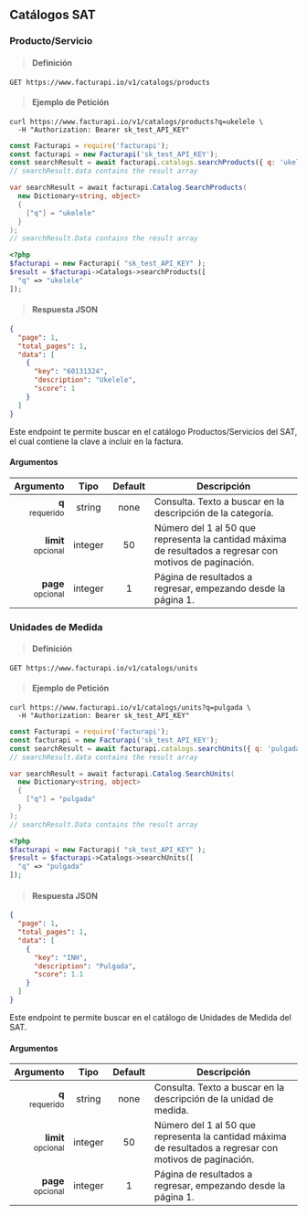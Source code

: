 ## Catálogos SAT

### Producto/Servicio

> <h4 class="toc-ignore">Definición</h4>

```text
GET https://www.facturapi.io/v1/catalogs/products
```

> <h4 class="toc-ignore">Ejemplo de Petición</h4>

```shell
curl https://www.facturapi.io/v1/catalogs/products?q=ukelele \
  -H "Authorization: Bearer sk_test_API_KEY" 
```

```javascript
const Facturapi = require('facturapi');
const facturapi = new Facturapi('sk_test_API_KEY');
const searchResult = await facturapi.catalogs.searchProducts({ q: 'ukelele' });
// searchResult.data contains the result array
```

```csharp
var searchResult = await facturapi.Catalog.SearchProducts(
  new Dictionary<string, object>
  {
    ["q"] = "ukelele"
  }
);
// searchResult.Data contains the result array
```

```php
<?php
$facturapi = new Facturapi( "sk_test_API_KEY" );
$result = $facturapi->Catalogs->searchProducts([
  "q" => "ukelele"
]);
```

> <h4 class="toc-ignore">Respuesta JSON</h4>

```json
{
  "page": 1,
  "total_pages": 1,
  "data": [
    {
      "key": "60131324",
      "description": "Ukelele",
      "score": 1
    }
  ]
}
```

Este endpoint te permite buscar en el catálogo Productos/Servicios del SAT, el cual contiene la clave a incluir en la factura.

#### Argumentos

Argumento | Tipo | Default | Descripción
---------:|:----:|:-------:| -----------
**q**<br><small>requerido</small> | string | none | Consulta. Texto a buscar en la descripción de la categoría.
**limit**<br><small>opcional</small> | integer | 50 | Número del 1 al 50 que representa la cantidad máxima de resultados a regresar con motivos de paginación.
**page**<br><small>opcional</small> | integer | 1 | Página de resultados a regresar, empezando desde la página 1.

### Unidades de Medida

> <h4 class="toc-ignore">Definición</h4>

```text
GET https://www.facturapi.io/v1/catalogs/units
```

> <h4 class="toc-ignore">Ejemplo de Petición</h4>

```shell
curl https://www.facturapi.io/v1/catalogs/units?q=pulgada \
  -H "Authorization: Bearer sk_test_API_KEY" 
```

```javascript
const Facturapi = require('facturapi');
const facturapi = new Facturapi('sk_test_API_KEY');
const searchResult = await facturapi.catalogs.searchUnits({ q: 'pulgada' });
// searchResult.data contains the result array
```

```csharp
var searchResult = await facturapi.Catalog.SearchUnits(
  new Dictionary<string, object>
  {
    ["q"] = "pulgada"
  }
);
// searchResult.Data contains the result array
```

```php
<?php
$facturapi = new Facturapi( "sk_test_API_KEY" );
$result = $facturapi->Catalogs->searchUnits([
  "q" => "pulgada"
]);
```

> <h4 class="toc-ignore">Respuesta JSON</h4>

```json
{
  "page": 1,
  "total_pages": 1,
  "data": [
    {
      "key": "INH",
      "description": "Pulgada",
      "score": 1.1
    }
  ]
}
```

Este endpoint te permite buscar en el catálogo de Unidades de Medida del SAT.

#### Argumentos

Argumento | Tipo | Default | Descripción
---------:|:----:|:-------:| -----------
**q**<br><small>requerido</small> | string | none | Consulta. Texto a buscar en la descripción de la unidad de medida.
**limit**<br><small>opcional</small> | integer | 50 | Número del 1 al 50 que representa la cantidad máxima de resultados a regresar con motivos de paginación.
**page**<br><small>opcional</small> | integer | 1 | Página de resultados a regresar, empezando desde la página 1.
